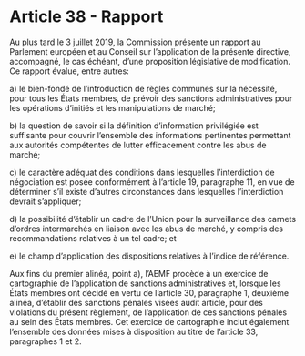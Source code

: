 # Article 38 - Rapport


Au plus tard le 3 juillet 2019, la Commission présente un rapport au Parlement européen et au Conseil sur l’application de la présente directive, accompagné, le cas échéant, d’une proposition législative de modification. Ce rapport évalue, entre autres:

a) le bien-fondé de l’introduction de règles communes sur la nécessité, pour tous les États membres, de prévoir des sanctions administratives pour les opérations d’initiés et les manipulations de marché;

b) la question de savoir si la définition d’information privilégiée est suffisante pour couvrir l’ensemble des informations pertinentes permettant aux autorités compétentes de lutter efficacement contre les abus de marché;

c) le caractère adéquat des conditions dans lesquelles l’interdiction de négociation est posée conformément à l’article 19, paragraphe 11, en vue de déterminer s’il existe d’autres circonstances dans lesquelles l’interdiction devrait s’appliquer;

d) la possibilité d’établir un cadre de l’Union pour la surveillance des carnets d’ordres intermarchés en liaison avec les abus de marché, y compris des recommandations relatives à un tel cadre; et

e) le champ d’application des dispositions relatives à l’indice de référence.

Aux fins du premier alinéa, point a), l’AEMF procède à un exercice de cartographie de l’application de sanctions administratives et, lorsque les États membres ont décidé en vertu de l’article 30, paragraphe 1, deuxième alinéa, d’établir des sanctions pénales visées audit article, pour des violations du présent règlement, de l’application de ces sanctions pénales au sein des États membres. Cet exercice de cartographie inclut également l’ensemble des données mises à disposition au titre de l’article 33, paragraphes 1 et 2.
